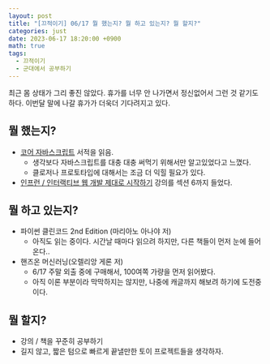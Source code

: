 ```yaml
---
layout: post
title: "[끄적이기] 06/17 뭘 했는지? 뭘 하고 있는지? 뭘 할지?"
categories: just
date: 2023-06-17 18:20:00 +0900
math: true
tags:
  - 끄적이기
  - 군대에서 공부하기
---
```


최근 몸 상태가 그리 좋진 않았다. 휴가를 너무 안 나가면서 정신없어서 그런 것 같기도 하다.
이번달 말에 나갈 휴가가 더욱더 기다려지고 있다.

## 뭘 했는지?

- [코어 자바스크립트](https://product.kyobobook.co.kr/detail/S000001766397) 서적을 읽음.
  - 생각보다 자바스크립트를 대충 대충 써먹기 위해서만 알고있었다고 느꼈다.
  - 클로저나 프로토타입에 대해서는 조금 더 익힐 필요가 있다.
- [인프런 / 인터랙티브 웹 개발 제대로 시작하기](https://www.inflearn.com/course/interactive_web/dashboard) 강의를 섹션 6까지 들었다.

## 뭘 하고 있는지?

- 파이썬 클린코드 2nd Edition (마리아노 아나야 저)
  - 아직도 읽는 중이다. 시간날 때마다 읽으려 하지만, 다른 책들이 먼저 눈에 들어온다..
- 핸즈온 머신러닝(오렐리앙 게론 저)
  - 6/17 주말 외출 중에 구매해서, 100여쪽 가량을 먼저 읽어봤다.
  - 아직 이론 부분이라 막막하지는 않지만, 나중에 캐글까지 해보려 하기에 도전중이다.

## 뭘 할지?
- 강의 / 책을 꾸준히 공부하기
- 길지 않고, 짧은 텀으로 빠르게 끝낼만한 토이 프로젝트들을 생각하자.

